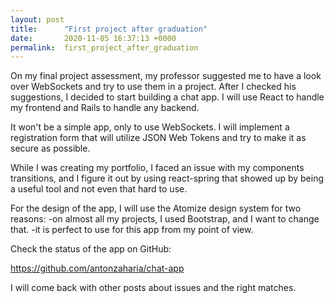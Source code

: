 ```yaml
---
layout: post
title:      "First project after graduation"
date:       2020-11-05 16:37:13 +0000
permalink:  first_project_after_graduation
---
```



On my final project assessment, my professor suggested me to have a look over WebSockets and try to use them in a project.
After I checked his suggestions, I decided to start building a chat app.
I will use React to handle my frontend and Rails to handle any backend.

It won't be a simple app, only to use WebSockets. I will implement a registration form that will utilize JSON Web Tokens and try to make it as secure as possible. 

While I was creating my portfolio, I faced an issue with my components transitions, and I figure it out by using react-spring that showed up by being a useful tool and not even that hard to use.

For the design of the app, I will use the Atomize design system for two reasons:
-on almost all my projects, I used Bootstrap, and I want to change that.
-it is perfect to use for this app from my point of view.

Check the status of the app on GitHub:

https://github.com/antonzaharia/chat-app

I will come back with other posts about issues and the right matches.
